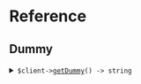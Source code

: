 # Reference
## Dummy
<details><summary><code>$client-><a href="/Seed/Dummy/DummyClient.php">getDummy</a>() -> string</code></summary>
<dl>
<dd>

#### 🔌 Usage

<dl>
<dd>

<dl>
<dd>

```php
$client->dummy->getDummy(
);
```
</dd>
</dl>
</dd>
</dl>


</dd>
</dl>
</details>
